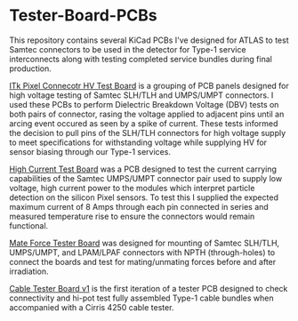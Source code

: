 # Tester-Board-PCBs
This repository contains several KiCad PCBs I've designed for ATLAS to test Samtec connectors to be used in the detector for Type-1 service interconnects along with testing completed service bundles during final production.

[ITk Pixel Connecotr HV Test Board](https://github.com/npeake/Tester-Board-PCBs/tree/main/ITk%20Pixel%20Connector%20HV%20Test%20Board) is a grouping of PCB panels designed for high voltage testing of Samtec SLH/TLH and UMPS/UMPT connectors. I used these PCBs to perform Dielectric Breakdown Voltage (DBV) tests on both pairs of connector, rasing the voltage applied to adjacent pins until an arcing event occured as seen by a spike of current. These tests informed the decision to pull pins of the SLH/TLH connectors for high voltage supply to meet specifications for withstanding voltage while supplying HV for sensor biasing through our Type-1 services.

[High Current Test Board](https://github.com/npeake/Tester-Board-PCBs/tree/main/High%20Current%20Test%20Board) was a PCB designed to test the current carrying capabilities of the Samtec UMPS/UMPT connector pair used to supply low voltage, high current power to the modules which interpret particle detection on the silicon Pixel sensors. To test this I supplied the expected maximum current of 8 Amps through each pin connected in series and measured temperature rise to ensure the connectors would remain functional.

[Mate Force Tester Board](https://github.com/npeake/Tester-Board-PCBs/tree/main/Mate%20Force%20Tester%20Board) was designed for mounting of Samtec SLH/TLH, UMPS/UMPT, and LPAM/LPAF connectors with NPTH (through-holes) to connect the boards and test for mating/unmating forces before and after irradiation. 

[Cable Tester Board v1](https://github.com/npeake/Tester-Board-PCBs/tree/main/Cable%20Tester%20Board%20v1) is the first iteration of a tester PCB designed to check connectivity and hi-pot test fully assembled Type-1 cable bundles when accompanied with a Cirris 4250 cable tester. 
